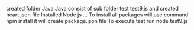 created folder Java
Java consist of sub folder test test9.js and created heart.json file 
Installed Node js ... 
To install all packages will use command npm install it will create package.json file
To execute test run node test9.js


